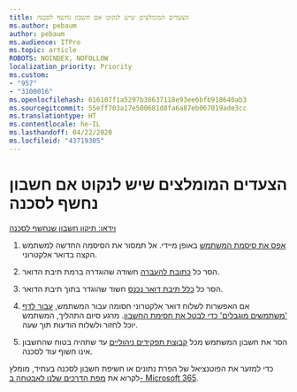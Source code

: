 ```yaml
---
title: הצעדים המומלצים שיש לנקוט אם חשבון נחשף לסכנה
ms.author: pebaum
author: pebaum
ms.audience: ITPro
ms.topic: article
ROBOTS: NOINDEX, NOFOLLOW
localization_priority: Priority
ms.custom:
- "957"
- "3100016"
ms.openlocfilehash: 616107f1a5297b38637118e93ee6bfb918640ab3
ms.sourcegitcommit: 55eff703a17e500681d8fa6a87eb067019ade3cc
ms.translationtype: HT
ms.contentlocale: he-IL
ms.lasthandoff: 04/22/2020
ms.locfileid: "43719305"
---
```

# <a name="recommended-steps-to-take-if-an-account-is-compromised"></a>הצעדים המומלצים שיש לנקוט אם חשבון נחשף לסכנה

[וידאו: תיקון חשבון שנחשף לסכנה](https://www.microsoft.com/videoplayer/embed/RE2jvOb?pid=ocpVideo0-innerdiv-oneplayer&amp;postJsllMsg=true&amp;maskLevel=20&amp;autoplay=true)
  
1. [אפס את סיסמת המשתמש](https://docs.microsoft.com/office365/admin/add-users/reset-passwords) באופן מיידי. אל תמסור את הסיסמה החדשה למשתמש הקצה בדואר אלקטרוני.

2. הסר כל [כתובת להעברה](https://docs.microsoft.com/office365/admin/email/configure-email-forwarding) חשודה שהוגדרה ברמת תיבת הדואר.

3. הסר כל [כלל תיבת דואר נכנס](https://support.office.com/article/1433E3A0-7FB0-4999-B536-50E05CB67FED) חשוד שהוגדר בתוך תיבת הדואר.

4. אם האפשרות לשלוח דואר אלקטרוני חסומה עבור המשתמש, [עבור לדף 'משתמשים מוגבלים' כדי לבטל את חסימת החשבון](https://protection.office.com/?hash=/restrictedusers). מרגע סיום התהליך, המשתמש יוכל לחזור ולשלוח הודעות תוך שעה.

5. הסר את חשבון המשתמש מכל [קבוצת תפקידים ניהוליים](https://docs.microsoft.com//office365/admin/add-users/assign-admin-roles) עד שתהיה בטוח שהחשבון אינו חשוף עוד לסכנה.

כדי למזער את הפוטנציאל של הפרת נתונים או חשיפת חשבון לסכנה בעתיד, מומלץ לקרוא את [מפת הדרכים שלנו לאבטחה ב- Microsoft 365](https://docs.microsoft.com//office365/securitycompliance/security-roadmap).
  